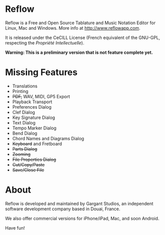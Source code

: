 Reflow
======

Reflow is a Free and Open Source Tablature and Music Notation Editor for Linux, Mac and Windows. More info at http://www.reflowapp.com.

It is released under the CeCILL License (French equivalent of the GNU-GPL, respecting the _Propriété Intellectuelle_).

**Warning: This is a preliminary version that is not feature complete yet.**

Missing Features
====

- Translations
- Printing
- <del>PDF,</del> WAV, MIDI, GP5 Export
- Playback Transport
- Preferences Dialog
- Clef Dialog
- Key Signature Dialog
- Text Dialog
- Tempo Marker Dialog
- Bend Dialog
- Chord Names and Diagrams Dialog
- <del>Keyboard</del> and Fretboard
- <del>Parts Dialog</del>
- <del>Zooming</del>
- <del>File Properties Dialog</del>
- <del>Cut/Copy/Paste</del>
- <del>Save/Close File</del>


About
====

Reflow is developed and maintained by Gargant Studios, an independent software development company based in Douai, France.

We also offer commercial versions for iPhone/iPad, Mac, and soon Android.

Have fun!
